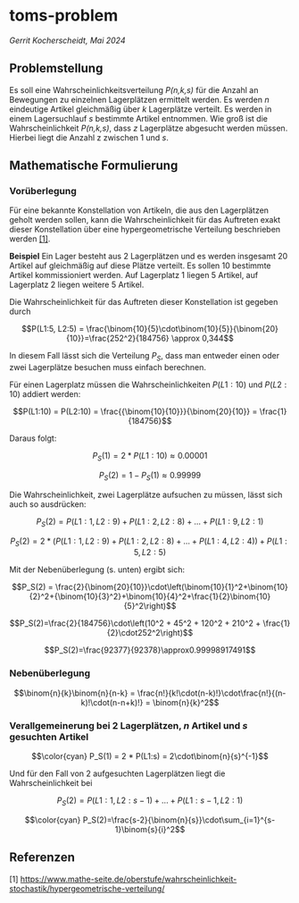# toms-problem
*Gerrit Kocherscheidt, Mai 2024*

## Problemstellung
Es soll eine Wahrscheinlichkeitsverteilung *P(n,k,s)* für die Anzahl an Bewegungen zu einzelnen Lagerplätzen ermittelt werden. Es werden *n* eindeutige Artikel gleichmäßig über *k* Lagerplätze verteilt. Es werden in einem Lagersuchlauf *s* bestimmte Artikel entnommen. Wie groß ist die Wahrscheinlichkeit *P(n,k,s)*, dass *z* Lagerplätze abgesucht werden müssen. Hierbei liegt die Anzahl z zwischen 1 und *s*.

## Mathematische Formulierung

### Vorüberlegung
Für eine bekannte Konstellation von Artikeln, die aus den Lagerplätzen geholt werden sollen, kann die Wahrscheinlichkeit für das Auftreten exakt dieser Konstellation über eine hypergeometrische Verteilung beschrieben werden [[1]](https://www.mathe-seite.de/oberstufe/wahrscheinlichkeit-stochastik/hypergeometrische-verteilung/).

**Beispiel**
Ein Lager besteht aus 2 Lagerplätzen und es werden insgesamt 20 Artikel auf gleichmäßig auf diese Plätze verteilt. Es sollen 10 bestimmte Artikel kommissioniert werden. Auf Lagerplatz 1 liegen 5 Artikel, auf Lagerplatz 2 liegen weitere 5 Artikel.

Die Wahrscheinlichkeit für das Auftreten dieser Konstellation ist gegeben durch 
```math
P(L1:5, L2:5) = \frac{\binom{10}{5}\cdot\binom{10}{5}}{\binom{20}{10}}=\frac{252^2}{184756} \approx 0,344
```
In diesem Fall lässt sich die Verteilung $P_S$, dass man entweder einen oder zwei Lagerplätze besuchen muss einfach berechnen. 

Für einen Lagerplatz müssen die Wahrscheinlichkeiten $P(L1:10)$ und $P(L2:10)$ addiert werden:
```math
P(L1:10) = P(L2:10) = \frac{{\binom{10}{10}}}{\binom{20}{10}} = \frac{1}{184756}
```
Daraus folgt:
```math
P_S(1) = 2*P(L1:10) \approx 0.00001
```
```math
P_S(2) = 1-P_S(1) \approx 0.99999
```
Die Wahrscheinlichkeit, zwei Lagerplätze aufsuchen zu müssen, lässt sich auch so ausdrücken:
```math
P_S(2) = P(L1:1, L2:9) + P(L1:2, L2:8) + ... + P(L1:9, L2:1)
```
```math
P_S(2) = 2 * (P(L1:1, L2:9) + P(L1:2, L2:8) + ... + P(L1:4, L2:4)) + P(L1:5, L2:5)
```
Mit der Nebenüberlegung (s. unten) ergibt sich:
```math
P_S(2) = \frac{2}{\binom{20}{10}}\cdot\left(\binom{10}{1}^2+\binom{10}{2}^2+{\binom{10}{3}^2}+\binom{10}{4}^2+\frac{1}{2}\binom{10}{5}^2\right)
```
```math
P_S(2)=\frac{2}{184756}\cdot\left(10^2 + 45^2 + 120^2 + 210^2 + \frac{1}{2}\cdot252^2\right)
```
```math
P_S(2)=\frac{92377}{92378}\approx0.99998917491
```
### Nebenüberlegung
```math
\binom{n}{k}\binom{n}{n-k} = \frac{n!}{k!\cdot(n-k)!}\cdot\frac{n!}{(n-k)!\cdot(n-n+k)!} = \binom{n}{k}^2
```

### Verallgemeinerung bei 2 Lagerplätzen, $n$ Artikel und $s$ gesuchten Artikel
```math
\color{cyan}
P_S(1) = 2 * P(L1:s) = 2\cdot\binom{n}{s}^{-1}
```
Und für den Fall von 2 aufgesuchten Lagerplätzen liegt die Wahrscheinlichkeit bei 
```math
P_S(2) = P(L1:1, L2:s-1) + ... + P(L1:s-1, L2:1)
```

```math
\color{cyan}
P_S(2)=\frac{s-2}{\binom{n}{s}}\cdot\sum_{i=1}^{s-1}\binom{s}{i}^2
```

## Referenzen
[1] https://www.mathe-seite.de/oberstufe/wahrscheinlichkeit-stochastik/hypergeometrische-verteilung/
